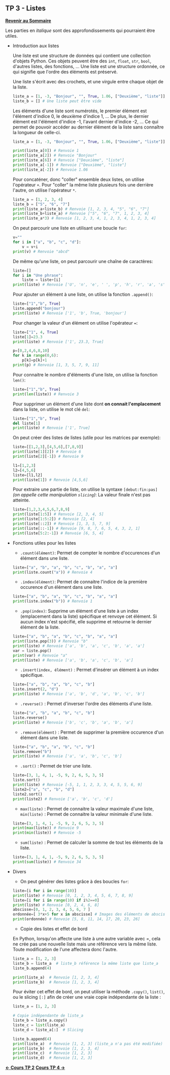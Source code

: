 ## TP 3 - Listes

**[Revenir au Sommaire](../README.md)**

Les parties en _italique_ sont des approfondissements qui pourraient être utiles.

- Introduction aux listes

    Une liste est une structure de données qui contient une collection d'objets Python. Ces objets peuvent être des `int`, `float`, `str`, `bool`, d'autres listes, des fonctions, ... Une liste est une structure ordonnée, ce qui signifie que l'ordre des éléments est préservé.

    Une liste s'écrit avec des crochets, et une virgule entre chaque objet de la liste.

    ```python
    liste_a = [1, -3, "Bonjour", "", True, 1.06, ["Deuxième", "liste"]]
    liste_b = [] # Une liste peut être vide
    ```

    Les éléments d'une liste sont numérotés, le premier élément est l'élément d'indice 0, le deuxième d'indice 1, ...
    De plus, le dernier élément est l'élément d'indice -1, l'avant dernier d'indice -2, ... Ce qui permet de pouvoir accéder au dernier élément de la liste sans connaître la longueur de celle-ci.

    ```python
    liste_a = [1, -3, "Bonjour", "", True, 1.06, ["Deuxième", "liste"]]
    
    print(liste_a[0]) # Renvoie 1
    print(liste_a[2]) # Renvoie "Bonjour"
    print(liste_a[6]) # Renvoie ["Deuxième", "liste"]
    print(liste_a[-1]) # Renvoie ["Deuxième", "liste"]
    print(liste_a[-2]) # Renvoie 1.06
    ```

    Pour concaténer, donc "coller" ensemble deux listes, on utilise l'opérateur `+`. Pour "coller" la même liste plusieurs fois une derrière l'autre, on utilise l'opérateur `*`.

    ```python
    liste_a = [1, 2, 3, 4]
    liste_b = ["5", "6", "7"]
    print(liste_a+liste_b) # Renvoie [1, 2, 3, 4, "5", "6", "7"]
    print(liste_b+liste_a) # Renvoie ["5", "6", "7", 1, 2, 3, 4]
    print(liste_a*3) # Renvoie [1, 2, 3, 4, 1, 2, 3, 4, 1, 2, 3, 4]
    ```

    On peut parcourir une liste en utilisant une boucle `for`:

    ```python
    v=""
    for i in ["a", "b", "c", "d"]:
        v = v+i
    print(v) # Renvoie "abcd"
    ```

    De même qu'une liste, on peut parcourir une chaîne de caractères:
 
    ```python
    liste=[]
    for i in "Une phrase":
        liste = liste+[i]
    print(liste) # Renvoie ['U', 'n', 'e', ' ', 'p', 'h', 'r', 'a', 's', 'e']
    ```

    Pour ajouter un élément à une liste, on utilise la fonction `.append()`:

    ```python
    liste=["1","b", True]
    liste.append("bonjour")
    print(liste) # Renvoie ['1', 'b', True, 'bonjour']
    ```

    Pour changer la valeur d'un élément on utilise l'opérateur `=`:

    ```python
    liste=["1", 4, True]
    liste[1]=23.3
    print(liste) # Renvoie ['1', 23.3, True]
    ```

    ```python
    p=[0,2,4,6,8,10]
    for k in range(0,6):
        p[k]=p[k]+1
    print(p) # Renvoie [1, 3, 5, 7, 9, 11]
    ```

    Pour connaitre le nombre d'éléments d'une liste, on utilise la fonction `len()`:

    ```python
    liste=["1","b", True]
    print(len(liste)) # Renvoie 3
    ```

    Pour supprimer un élément d'une liste dont **on connait l'emplacement** dans la liste, on utilise le mot clé `del`:

    ```python
    liste=["1","b", True]
    del liste[1]
    print(liste) # Renvoie ['1', True]
    ```

    On peut créer des listes de listes (utile pour les matrices par exemple):

    ```python
    liste=[[1,2,3],[4,5,6],[7,8,9]]
    print(liste[1][2]) # Renvoie 6
    print(liste[2][-1]) # Renvoie 9

    l1=[1,2,3]
    l2=[4,5,6]
    liste=[l1,l2]
    print(liste[1]) # Renvoie [4,5,6]
    ```

    Pour extraire une partie de liste, on utilise la syntaxe `[debut:fin:pas]` _(on appelle cette manipulation `slicing`)_:
    La valeur finale n'est pas atteinte.
    ```python
    liste=[1,2,3,4,5,6,7,8,9]
    print(liste[1:5]) # Renvoie [2, 3, 4, 5]
    print(liste[1:5:2]) # Renvoie [2, 4]
    print(liste[::2]) # Renvoie [1, 3, 5, 7, 9]
    print(liste[::-1]) # Renvoie [9, 8, 7, 6, 5, 4, 3, 2, 1]
    print(liste[5:2:-1]) # Renvoie [6, 5, 4]
    ```

- Fonctions utiles pour les listes
    
    - `.count(élément)`: Permet de compter le nombre d'occurences d'un élément dans une liste.

    ```python
    liste=["a", "b", "a", "b", "c", "b", "a", "a"]
    print(liste.count("a")) # Renvoie 4
    ```

    - `.index(élément)`: Permet de connaitre l'indice de la première occurence d'un élément dans une liste.

    ```python
    liste=["a", "b", "a", "b", "c", "b", "a", "a"]
    print(liste.index("b")) # Renvoie 1
    ```

    - `.pop(index)`: Supprime un élément d'une liste à un index (emplacement dans la liste) spécifique et renvoye cet élément. Si aucun index n'est spécifié, elle supprime et retourne le dernier élément de la liste.

    ```python
    liste=["a", "b", "a", "b", "c", "b", "a", "a"]
    print(liste.pop(3)) # Renvoie "b"
    print(liste) # Renvoie ['a', 'b', 'a', 'c', 'b', 'a', 'a']
    var = liste.pop()
    print(var) # Renvoie "a"
    print(liste) # Renvoie ['a', 'b', 'a', 'c', 'b', 'a']
    ```

    - `.insert(index, élément)` : Permet d'insérer un élément à un index spécifique.

    ```python
    liste=["a", "b", "a", "b", "c", "b"]
    liste.insert(2, "d")
    print(liste) # Renvoie ['a', 'b', 'd', 'a', 'b', 'c', 'b']
    ```

    - `.reverse()` : Permet d'inverser l'ordre des éléments d'une liste.

    ```python
    liste=["a", "b", "a", "b", "c", "b"]
    liste.reverse()
    print(liste) # Renvoie ['b', 'c', 'b', 'a', 'b', 'a']
    ```

    - `.remove(élément)` : Permet de supprimer la première occurence d'un élément dans une liste.

    ```python
    liste=["a", "b", "a", "b", "c", "b"]
    liste.remove("b")
    print(liste) # Renvoie ['a', 'a', 'b', 'c', 'b']
    ```

    - `.sort()` : Permet de trier une liste.

    ```python
    liste=[3, 1, 4, 1, -5, 9, 2, 6, 5, 3, 5]
    liste.sort()
    print(liste) # Renvoie [-5, 1, 1, 2, 3, 3, 4, 5, 5, 6, 9]
    liste2=["a", "c", "b", "d"]
    liste2.sort()
    print(liste2) # Renvoie ['a', 'b', 'c', 'd']
    ```

    - `max(liste)` : Permet de connaitre la valeur maximale d'une liste, `min(liste)` : Permet de connaitre la valeur minimale d'une liste.

    ```python
    liste=[3, 1, 4, 1, -5, 9, 2, 6, 5, 3, 5]
    print(max(liste)) # Renvoie 9
    print(min(liste)) # Renvoie -5
    ```

    - `sum(liste)` : Permet de calculer la somme de tout les éléments de la liste.

    ```python
    liste=[3, 1, 4, 1, -5, 9, 2, 6, 5, 3, 5]
    print(sum(liste)) # Renvoie 34
    ```

- Divers

    - On peut générer des listes grâce à des boucles `for`:

    ```python
    liste=[i for i in range(10)]
    print(liste) # Renvoie [0, 1, 2, 3, 4, 5, 6, 7, 8, 9]
    liste=[i for i in range(10) if i%2==0]
    print(liste) # Renvoie [0, 2, 4, 6, 8]
    abscisse=[0, 1, 2, 3, 4, 5, 6, 7 ]
    ordonnée=[ 3*x+5 for x in abscisse] # Images des éléments de abscisse par la fonction x ↦ 3*x+5
    print(ordonnée) # Renvoie [5, 8, 11, 14, 17, 20, 23, 26]
    ```

    - Copie des listes et effet de bord

    En Python, lorsqu'on affecte une liste à une autre variable avec =, cela ne crée pas une nouvelle liste mais une référence vers la même liste. Toute modification de l'une affectera donc l'autre.


    ```python
    liste_a = [1, 2, 3]
    liste_b = liste_a  # liste_b référence la même liste que liste_a
    liste_b.append(4)

    print(liste_a)  # Renvoie [1, 2, 3, 4]
    print(liste_b)  # Renvoie [1, 2, 3, 4]
    ```

    Pour éviter cet effet de bord, on peut utiliser la méthode `.copy()`, `list()`, ou le slicing `[:]` afin de créer une vraie copie indépendante de la liste :

    ```python
    liste_a = [1, 2, 3]

    # Copie indépendante de liste_a
    liste_b = liste_a.copy()  
    liste_c = list(liste_a)
    liste_d = liste_a[:]  # Slicing

    liste_b.append(4)
    print(liste_a)  # Renvoie [1, 2, 3] (liste_a n'a pas été modifiée)
    print(liste_b)  # Renvoie [1, 2, 3, 4]
    print(liste_c)  # Renvoie [1, 2, 3]
    print(liste_d)  # Renvoie [1, 2, 3]
    ```

**[← Cours TP 2](../TP2/README.md)**
**[Cours TP 4 →](../TP4/README.md)**